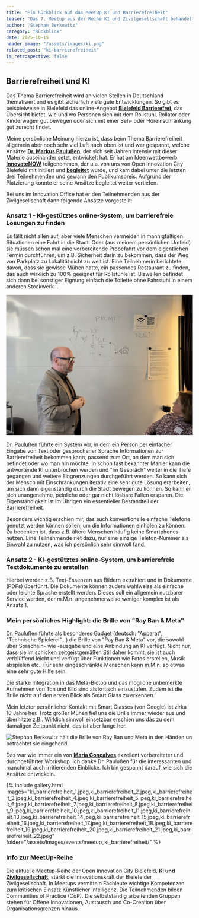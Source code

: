 ```yaml
---
title: "Ein Rückblick auf das MeetUp KI und Barrierefreiheit"
teaser: "Das 7. Meetup aus der Reihe KI und Zivilgesellschaft behandelte das Thema Barrierefreiheit. Stephan Berkowitz gibt einen persönlichen Rückblick auf das MeetUp und teilt, was er gelernt hat."
author: "Stephan Berkowitz"
category: "Rückblick"
date: 2025-10-15
header_image: "/assets/images/ki.png"
related_post: "ki-barrierefreiheit"
is_retrospective: false
---
```


## Barrierefreiheit und KI
Das Thema Barrierefreiheit wird an vielen Stellen in Deutschland thematisiert und es gibt sicherlich viele gute Entwicklungen. So gibt es beispielweise in Bielefeld das online-Angebot **[Bielefeld Barrierefrei](https://bielefeld-barrierefrei.de/)**, das Übersicht bietet, wie und wo Personen sich mit dem Rollstuhl, Rollator oder Kinderwagen gut bewegen oder sich mit einer Seh- oder Höreinschränkung gut zurecht findet. 

Meine persönliche Meinung hierzu ist, dass beim Thema Barrierefreiheit allgemein aber noch sehr viel Luft nach oben ist und war gespannt, welche Ansätze **[Dr. Markus Paulußen](https://www.linkedin.com/in/barrierefrai/)**, der sich seit Jahren intensiv mit dieser Materie auseinander setzt, entwickelt hat.
Er hat am Ideenwettbewerb **[InnovateNOW](https://innovatenow-bielefeld.de/)** teilgenommen, der u.a. von uns von Open Innovation City Bielefeld mit initiiert und **[begleitet](https://oic-bielefeld.de/beitraege/das-war-innovatenow/)** wurde, und kam dabei unter die letzten drei Teilnehmenden und gewann den Publikumspreis. Aufgrund der Platzierung konnte er seine Ansätze begleitet weiter vertiefen.   

Bei uns im Innovation Office hat er den Teilnehmenden aus der Zivilgesellschaft dann folgende Ansätze vorgestellt:

### Ansatz 1 - KI-gestütztes online-System, um barrierefreie Lösungen zu finden 
Es fällt nicht allen auf, aber viele Menschen vermeiden in mannigfaltigen Situationen eine Fahrt in die Stadt. Oder (aus meinem persönlichen Umfeld) sie müssen schon mal eine vorbereitende Probefahrt vor dem eigentlichen Termin durchführen, um z.B. Sicherheit darin zu bekommen, dass der Weg von Parkplatz zu Lokalität nicht zu weit ist. Eine Teilnehmerin berichtete davon, dass sie gewisse Mühen hatte, ein passendes Restaurant zu finden, das auch wirklich zu 100% geeignet für Rollstühle ist. Bisweilen befindet sich dann bei sonstiger Eignung einfach die Toilette ohne Fahrstuhl in einem anderen Stockwerk...

![Dr. Markus Paulußen steht vor einem Whiteboard. Auf dem Whiteboard ist ein Workflow skizziert. Der Worflow beschreibt, wie ein KI-System Inhalte zu Barrieren zu den Nutzenden bringt.](/assets/images/events/meetup_ki_barrierefreiheit/ki_barrierefreiheit_10.jpeg "Dr. Markus Paulußen")

Dr. Paulußen führte ein System vor, in dem ein Person per einfacher Eingabe von Text oder gesprochener Sprache Informationen zur Barrierefreiheit bekommen kann, passend zum Ort, an dem man sich befindet oder wo man hin möchte. In schon fast bekannter Manier kann die antwortende KI unterbrochen werden und "im Gespräch" weiter in die Tiefe gegangen und weitere Eingrenzungen durchgeführt werden. So kann sich der Mensch mit Einschränkungen iterativ eine sehr gute Lösung erarbeiten, um sich dann eigenständig durch die Stadt bewegen zu können. So kann er sich unangenehme, peinliche oder gar nicht lösbare Fallen ersparen. Die Eigenständigkeit ist im Übrigen ein essentieller Bestandteil der Barrierefreiheit.

Besonders wichtig erschien mir, das auch konventionelle einfache Telefone genutzt werden können sollen, um die Informationen einholen zu können. Zu bedenken ist, dass z.B. ältere Menschen häufig keine Smartphones nutzen. Eine Teilnehmende riet dazu, nur eine einzige Telefon-Nummer als Einwahl zu nutzen, was ich persönlich sehr sinnvoll fand.

### Ansatz 2 - KI-gestütztes online-System, um barrierefreie Textdokumente zu erstellen
Hierbei werden z.B. Text-Essenzen aus Bildern extrahiert und in Dokumente (PDFs) überführt. Die Dokumente können zudem wahlweise als einfache oder leichte Sprache erstellt werden. Dieses soll ein allgemein nutzbarer Service werden, der m.M.n. angenehmerweise weniger komplex ist als Ansatz 1.


### Mein persönliches Highlight: die Brille von "Ray Ban & Meta"
Dr. Paulußen führte als besonderes Gadget (deutsch: "Apparat", "Technische Spielerei"...) die Brille von "Ray Ban & Meta" vor, die sowohl über Sprachein- wie -ausgabe und eine Anbindung an KI verfügt. Nicht nur, dass sie im schicken zeitgeistgemäßen Stil daher kommt, sie ist auch verblüffend leicht und verfügt über Funktionen wie Fotos erstellen, Musik abspielen etc.. Für sehr eingeschränkte Menschen kann m.M.n. so etwas eine sehr gute Hilfe sein. 

Die starke Integration in das Meta-Biotop und das mögliche unbemerkte Aufnehmen von Ton und Bild sind als kritisch einzustufen. Zudem ist die Brille nicht auf den ersten Blick als Smart Glass zu erkennen. 

Mein letzter persönlicher Kontakt mit Smart Glasses (von Google) ist zirka 10 Jahre her. Trotz großer Mühen fiel uns die Brille immer wieder aus und überhitzte z.B..  Wirklich sinnvoll einsetzbar erschien uns das zu dem damaligen Zeitpunkt nicht, das ist aber lange her. 

![Stephan Berkowitz hält die Brille von Ray Ban und Meta in den Händen un betrachtet sie eingehend.](/assets/images/events/meetup_ki_barrierefreiheit/ki_barrierefreiheit_20.jpeg "Die AR-Brille von Ray Ban und Meta")
 
Das war wie immer ein von **[Maria Gonçalves](https://www.linkedin.com/in/maria-goncalves/)** exzellent vorbereiteter und durchgeführter Workshop. Ich danke Dr. Paulußen für die interessanten und manchmal auch irritierenden Einblicke. Ich bin gespannt darauf, wie sich die Ansätze entwickeln.

{% include gallery.html 
   images="ki_barrierefreiheit_1.jpeg,ki_barrierefreiheit_2.jpeg,ki_barrierefreiheit_3.jpeg,ki_barrierefreiheit_4.jpeg,ki_barrierefreiheit_5.jpeg,ki_barrierefreiheit_6.jpeg,ki_barrierefreiheit_7.jpeg,ki_barrierefreiheit_8.jpeg,ki_barrierefreiheit_9.jpeg,ki_barrierefreiheit_10.jpeg,ki_barrierefreiheit_11.jpeg,ki_barrierefreiheit_13.jpeg,ki_barrierefreiheit_14.jpeg,ki_barrierefreiheit_15.jpeg,ki_barrierefreiheit_16.jpeg,ki_barrierefreiheit_17.jpeg,ki_barrierefreiheit_18.jpeg,ki_barrierefreiheit_19.jpeg,ki_barrierefreiheit_20.jpeg,ki_barrierefreiheit_21.jpeg,ki_barrierefreiheit_22.jpeg" folder="/assets/images/events/meetup_ki_barrierefreiheit/" %}

### Info zur MeetUp-Reihe
Die aktuelle Meetup-Reihe der Open Innovation City Bielefeld, [**KI und Zivilgesellschaft**](https://oic-bielefeld.de/ki/), stärkt die Innovationskraft der Bielefelder Zivilgesellschaft. In Meetups vermitteln Fachleute wichtige Kompetenzen zum kritischen Einsatz Künstlicher Intelligenz. Die Teilnehmenden bilden Communities of Practice (CoP). Die selbstständig arbeitenden Gruppen stehen für Offene Innovationen, Austausch und Co-Creation über Organisationsgrenzen hinaus.
